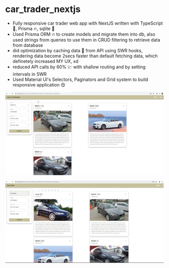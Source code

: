 # car_trader_nextjs
 * Fully responsive car trader web app with NextJS written with TypeScript :cop:, Prisma :fire:, sqlite :bookmark_tabs:
 * Used Prisma ORM :fire: to create models and migrate them into db, also used strings from queries to use them in CRUD filtering to retrieve data from database
 * did optimization by caching data :open_file_folder: from API using SWR hooks, rendering data become 2secs faster than default fetching data, which definetely increased MY UX, xd
 * reduced API calls by 60% :chart: with shallow routing and by setting intervals in SWR
 * Used Material UI's Selectors, Paginators and Grid system to build responsive application :heart_eyes:

![Alt text](demo.jpg?raw=true "d1")

![Alt text](demo2.jpg?raw=true "d2")
